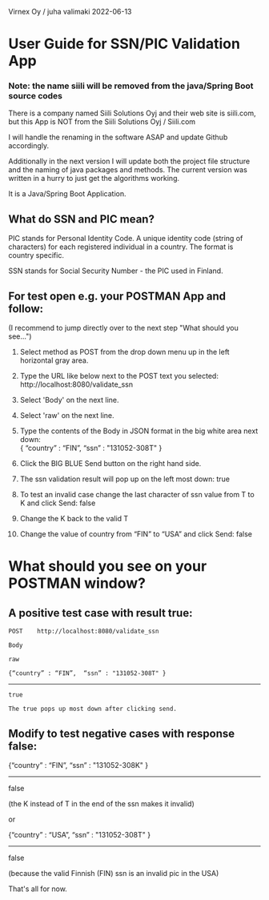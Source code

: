 Virnex Oy / juha valimaki 2022-06-13

# User Guide for SSN/PIC Validation App

### Note: the name siili will be removed from the java/Spring Boot source codes

There is a company named Siili Solutions Oyj and their web site is siili.com, but this App is NOT from the Siili Solutions Oyj / Siili.com

I will handle the renaming in the software ASAP and update Github accordingly.


Additionally in the next version I will update both the project file structure and the naming of java packages and methods. The current version was written in a hurry to just get the algorithms working.


It is a Java/Spring Boot Application.

## What do SSN and PIC mean?
PIC stands for Personal Identity Code. A unique identity code (string of characters) for each registered individual in a country. The format is country specific.

SSN stands for Social Security Number - the PIC used in Finland.


## For test open e.g. your POSTMAN App and follow:

(I recommend to jump directly over to the next step "What should you see...")

1. Select method as POST from the drop down menu up in the left horizontal gray area.

2. Type the URL like below next to the POST text you selected: http://localhost:8080/validate_ssn

3. Select 'Body' on the next line.

4. Select 'raw' on the next line.

5. Type the contents of the Body in JSON format in the big white area next down:  
{ “country” : “FIN”,   “ssn” : "131052-308T" }

6. Click the BIG BLUE Send button on the right hand side.

7. The ssn validation result will pop up on the left most down: 	true

8. To test an invalid case change the last character of ssn value from T to K and click Send:	false

9. Change the K back to the valid T

10. Change the value of country from “FIN” to “USA” and click Send:	false

# What should you see on your POSTMAN window?

## A positive test case with result true:

	POST	http://localhost:8080/validate_ssn
	
	Body
	
	raw
	
	{“country” : “FIN”,  “ssn” : "131052-308T" }
	
---
	
	true
	
	The true pops up most down after clicking send.
	
## Modify to test negative cases with response false:

{“country” : “FIN”,  “ssn” : "131052-308K" }

---

false 		

(the K instead of T in the end of the ssn makes it invalid)

or

{“country” : “USA”,  “ssn” : "131052-308T" }

---

false

(because the valid Finnish (FIN) ssn is an invalid pic in the USA)

That's all for now.

